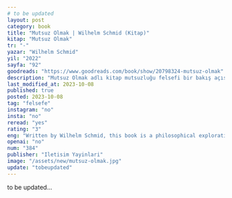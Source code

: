 ```yaml
---
# to be updated
layout: post
category: book
title: "Mutsuz Olmak | Wilhelm Schmid (Kitap)"
kitap: "Mutsuz Olmak"
tr: "-"
yazar: "Wilhelm Schmid"
yil: "2022"
sayfa: "92"
goodreads: "https://www.goodreads.com/book/show/20798324-mutsuz-olmak"
description: "Mutsuz Olmak adlı kitap mutsuzluğu felsefi bir bakış açısıyla ele alarak, mutsuzluğun hayatın doğal bir parçası olduğunu ve onu anlayarak daha anlamlı bir varoluşa ulaşmanın yollarını tartışır."
last_modified_at: 2023-10-08
published: true
posted: 2023-10-08
tag: "felsefe"
instagram: "no"
insta: "no"
reread: "yes"
rating: "3"
eng: "Written by Wilhelm Schmid, this book is a philosophical exploration of unhappiness, highlighting that unhappiness is a natural part of life and providing insights on how to find a more meaningful existence by embracing and understanding it."
openai: "no"
num: "384"
publisher: "Iletisim Yayinlari"
image: "/assets/new/mutsuz-olmak.jpg"
update: "tobeupdated"
---
```


to be updated...
